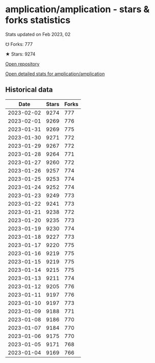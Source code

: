 # amplication/amplication - stars & forks statistics

Stats updated on Feb 2023, 02

☋ Forks: 777

★ Stars: 9274

[Open repository](https://github.com/amplication/amplication)

[Open detailed stats for amplication/amplication](https://reviewgithub.com/rep/amplication/amplication)

## Historical data
| Date | Stars | Forks |
|------|-------|-------|
| 2023-02-02 | 9274 | 777 | 
| 2023-02-01 | 9269 | 776 | 
| 2023-01-31 | 9269 | 775 | 
| 2023-01-30 | 9271 | 772 | 
| 2023-01-29 | 9267 | 772 | 
| 2023-01-28 | 9264 | 771 | 
| 2023-01-27 | 9260 | 772 | 
| 2023-01-26 | 9257 | 774 | 
| 2023-01-25 | 9253 | 774 | 
| 2023-01-24 | 9252 | 774 | 
| 2023-01-23 | 9249 | 773 | 
| 2023-01-22 | 9241 | 773 | 
| 2023-01-21 | 9238 | 772 | 
| 2023-01-20 | 9235 | 773 | 
| 2023-01-19 | 9230 | 774 | 
| 2023-01-18 | 9227 | 773 | 
| 2023-01-17 | 9220 | 775 | 
| 2023-01-16 | 9219 | 775 | 
| 2023-01-15 | 9219 | 775 | 
| 2023-01-14 | 9215 | 775 | 
| 2023-01-13 | 9211 | 774 | 
| 2023-01-12 | 9205 | 776 | 
| 2023-01-11 | 9197 | 776 | 
| 2023-01-10 | 9197 | 773 | 
| 2023-01-09 | 9188 | 771 | 
| 2023-01-08 | 9186 | 770 | 
| 2023-01-07 | 9184 | 770 | 
| 2023-01-06 | 9175 | 770 | 
| 2023-01-05 | 9171 | 768 | 
| 2023-01-04 | 9169 | 766 | 

